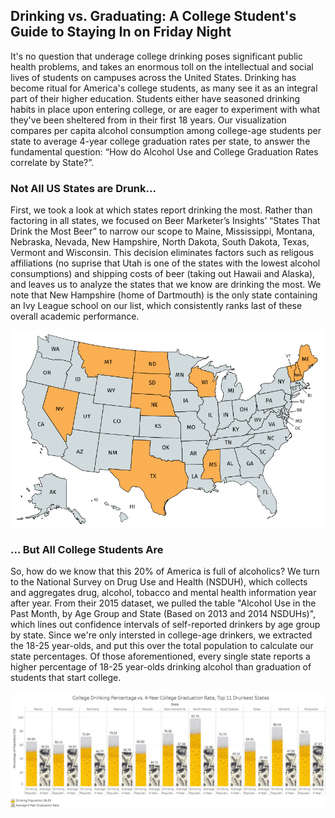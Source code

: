 ## Drinking vs. Graduating: A College Student's Guide to Staying In on Friday Night

It's no question that underage college drinking poses significant public health problems, and takes an enormous toll on the intellectual and social lives of students on campuses across the United States. Drinking has become ritual for America's college students, as many see it as an integral part of their higher education. Students either have seasoned drinking habits in place upon entering college, or are eager to experiment with what they've been sheltered from in their first 18 years. Our visualization compares per capita alcohol consumption among college-age students per state to average 4-year college graduation rates per state, to answer the fundamental question: “How do Alcohol Use and College Graduation Rates correlate by State?”.

### Not All US States are Drunk...

First, we took a look at which states report drinking the most. Rather than factoring in all states, we focused on Beer Marketer’s Insights’ “States That Drink the Most Beer” to narrow our scope to Maine, Mississippi, Montana, Nebraska, Nevada, New Hampshire, North Dakota, South Dakota, Texas, Vermont and Wisconsin. This decision eliminates factors such as religous affiliations (no suprise that Utah is one of the states with the lowest alcohol consumptions) and shipping costs of beer (taking out Hawaii and Alaska), and leaves us to analyze the states that we know are drinking the most. We note that New Hampshire (home of Dartmouth) is the only state containing an Ivy League school on our list, which consistently ranks last of these overall academic performance.

![](https://github.com/dqharris6/DataScienceBlog/blob/master/map.jpg)

### ... But All College Students Are

So, how do we know that this 20% of America is full of alcoholics? We turn to the National Survey on Drug Use and Health (NSDUH), which collects and aggregates drug, alcohol, tobacco and mental health information year after year. From their 2015 dataset, we pulled the table "Alcohol Use in the Past Month, by Age Group and State (Based on 2013 and 2014 NSDUHs)", which lines out confidence intervals of self-reported drinkers by age group by state. Since we're only intersted in college-age drinkers, we extracted the 18-25 year-olds, and put this over the total population to calculate our state percentages. Of those aforementioned, every single state reports a higher percentage of 18-25 year-olds drinking alcohol than graduation of students that start college.

![](https://github.com/dqharris6/DataScienceBlog/blob/master/harris_d_hw5_image.png)
